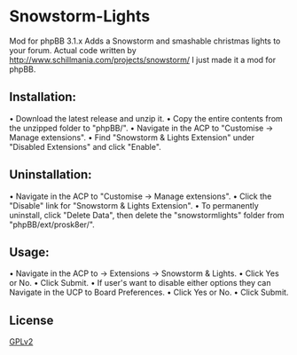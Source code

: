 Snowstorm-Lights
================

Mod for phpBB 3.1.x
Adds a Snowstorm and smashable christmas lights to your forum.
Actual code written by http://www.schillmania.com/projects/snowstorm/ I just made it a mod for phpBB.

## Installation:
• Download the latest release and unzip it.
• Copy the entire contents from the unzipped folder to "phpBB/".
• Navigate in the ACP to "Customise -> Manage extensions".
• Find "Snowstorm & Lights Extension" under "Disabled Extensions" and click "Enable".

## Uninstallation:
• Navigate in the ACP to "Customise -> Manage extensions".
• Click the "Disable" link for "Snowstorm & Lights Extension".
• To permanently uninstall, click "Delete Data", then delete the "snowstormlights" folder from "phpBB/ext/prosk8er/".

## Usage:
• Navigate in the ACP to -> Extensions -> Snowstorm & Lights.
• Click Yes or No.
• Click Submit.
• If user's want to disable either options they can Navigate in the UCP to Board Preferences.
• Click Yes or No.
• Click Submit.

## License

[GPLv2](license.txt)